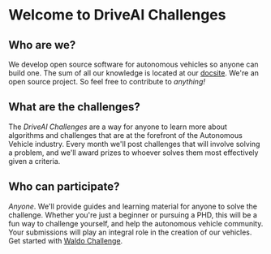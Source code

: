 # Welcome to DriveAI Challenges

## Who are we?

We develop open source software for autonomous vehicles so anyone can build one. The sum of all our knowledge is located at our [docsite](http://docs.driveai.org). We're an open source project. So feel free to contribute to *anything!*

## What are the challenges?

The *DriveAI Challenges* are a way for anyone to learn more about algorithms and challenges that are at the forefront of the Autonomous Vehicle industry. Every month we'll post challenges that will involve solving a problem, and we'll award prizes to whoever solves them  most effectively given a criteria.

## Who can participate?

*Anyone*. We'll provide guides and learning material for anyone to solve the challenge. Whether you're just a beginner or pursuing a PHD, this will be a fun way to challenge yourself, and help the autonomous vehicle community. Your submissions will play an integral role in the creation of our vehicles. Get started with [Waldo Challenge](http://challenges.driveai.org/waldo/).
